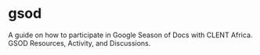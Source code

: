 # gsod
A guide on how to participate in Google Season of Docs with CLENT Africa. GSOD Resources, Activity, and Discussions.
